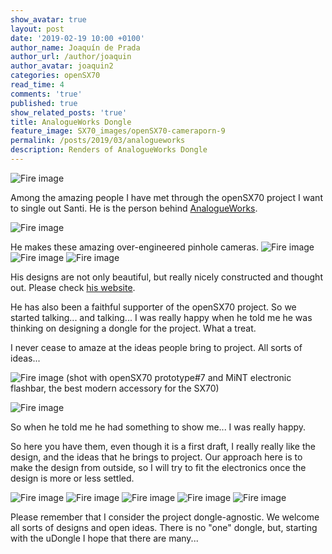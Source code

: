 ```yaml
---
show_avatar: true
layout: post
date: '2019-02-19 10:00 +0100'
author_name: Joaquín de Prada
author_url: /author/joaquin
author_avatar: joaquin2
categories: openSX70
read_time: 4
comments: 'true'
published: true
show_related_posts: 'true'
title: AnalogueWorks Dongle
feature_image: SX70_images/openSX70-cameraporn-9
permalink: /posts/2019/03/analogueworks
description: Renders of AnalogueWorks Dongle
---
```

![Fire image]({{site.url}}/{{site.baseurl}}img/2019/02/analogueworks-01.jpg)

Among the amazing people I have met through the openSX70 project I want to single out Santi. He is the person behind [AnalogueWorks](http://analogueworks.wixsite.com/analogueworks/copia-de-instant-film-type-100).

![Fire image]({{site.url}}/{{site.baseurl}}img/2019/02/santi-0.jpg)

He makes these amazing over-engineered pinhole cameras.
![Fire image]({{site.url}}/{{site.baseurl}}img/2019/02/analogueworks-07.jpg)
![Fire image]({{site.url}}/{{site.baseurl}}img/2019/02/analogueworks-08.jpg)
![Fire image]({{site.url}}/{{site.baseurl}}img/2019/02/analogueworks-09.jpg)

His designs are not only beautiful, but really nicely constructed and thought out. Please check [his website](http://analogueworks.wixsite.com/analogueworks/copia-de-instant-film-type-100).

He has also been a faithful supporter of the openSX70 project. So we started talking... and talking... I was really happy when he told me he was thinking on designing a dongle for the project. What a treat.

I never cease to amaze at the ideas people bring to project. All sorts of ideas...

![Fire image]({{site.url}}/{{site.baseurl}}img/2019/02/santi-2.jpg)
(shot with openSX70 prototype#7 and MiNT electronic flashbar, the best modern accessory for the SX70)

![Fire image]({{site.url}}/{{site.baseurl}}img/2019/02/santi-1.jpg)

So when he told me he had something to show me... I was really happy.

So here you have them, even though it is a first draft, I really really like the design, and the ideas that he brings to project. 
Our approach here is to make the design from outside, so I will try to fit the electronics once the design is more or less settled.

![Fire image]({{site.url}}/{{site.baseurl}}img/2019/02/analogueworks-06.jpg)
![Fire image]({{site.url}}/{{site.baseurl}}img/2019/02/analogueworks-05.jpg)
![Fire image]({{site.url}}/{{site.baseurl}}img/2019/02/analogueworks-04.jpg)
![Fire image]({{site.url}}/{{site.baseurl}}img/2019/02/analogueworks-03.jpg)
![Fire image]({{site.url}}/{{site.baseurl}}img/2019/02/analogueworks-02.jpg)

Please remember that I consider the project dongle-agnostic. We welcome all sorts of designs and open ideas. There is no "one" dongle, but, starting with the uDongle I hope that there are many...

